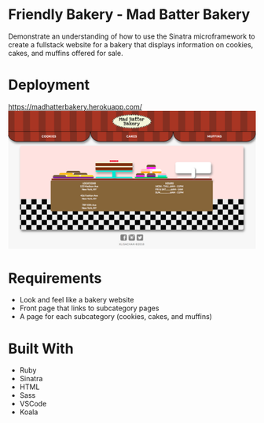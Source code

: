 # Friendly Bakery - Mad Batter Bakery
Demonstrate an understanding of how to use the Sinatra microframework to create a fullstack website for a bakery that displays information on cookies, cakes, and muffins offered for sale.

# Deployment
<a href="https://madhatterbakery.herokuapp.com/">https://madhatterbakery.herokuapp.com/
<img src="https://raw.githubusercontent.com/xlisachan/FriendlyBakery/master/public/images/Screen%20Shot%20of%20front%20page.png"/></a>

# Requirements
* Look and feel like a bakery website
* Front page that links to subcategory pages
* A page for each subcategory (cookies, cakes, and muffins)

# Built With
* Ruby
* Sinatra
* HTML
* Sass
* VSCode
* Koala
